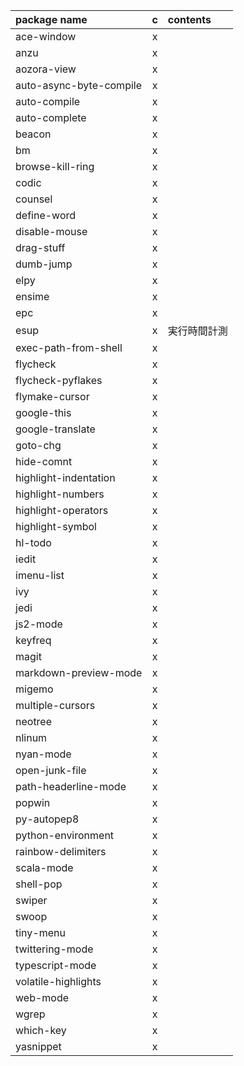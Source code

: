 |package name                | c | contents |
|:---                        |:-:|:---|
|ace-window                  | x |    |
|anzu                        | x |    |
|aozora-view                 | x |    |
|auto-async-byte-compile     | x |    |
|auto-compile                | x |    |
|auto-complete               | x |    |
|beacon                      | x |    |
|bm                          | x |    |
|browse-kill-ring            | x |    |
|codic                       | x |    |
|counsel                     | x |    |
|define-word                 | x |    |
|disable-mouse               | x |    |
|drag-stuff                  | x |    |
|dumb-jump                   | x |    |
|elpy                        | x |    |
|ensime                      | x |    |
|epc                         | x |    |
|esup                        | x | 実行時間計測   |
|exec-path-from-shell        | x |    |
|flycheck                    | x |    |
|flycheck-pyflakes           | x |    |
|flymake-cursor              | x |    |
|google-this                 | x |    |
|google-translate            | x |    |
|goto-chg                    | x |    |
|hide-comnt                  | x |    |
|highlight-indentation       | x |    |
|highlight-numbers           | x |    |
|highlight-operators         | x |    |
|highlight-symbol            | x |    |
|hl-todo                     | x |    |
|iedit                       | x |    |
|imenu-list                  | x |    |
|ivy                         | x |    |
|jedi                        | x |    |
|js2-mode                    | x |    |
|keyfreq                     | x |    |
|magit                       | x |    |
|markdown-preview-mode       | x |    |
|migemo                      | x |    |
|multiple-cursors            | x |    |
|neotree                     | x |    |
|nlinum                      | x |    |
|nyan-mode                   | x |    |
|open-junk-file              | x |    |
|path-headerline-mode        | x |    |
|popwin                      | x |    |
|py-autopep8                 | x |    |
|python-environment          | x |    |
|rainbow-delimiters          | x |    |
|scala-mode                  | x |    |
|shell-pop                   | x |    |
|swiper                      | x |    |
|swoop                       | x |    |
|tiny-menu                   | x |    |
|twittering-mode             | x |    |
|typescript-mode             | x |    |
|volatile-highlights         | x |    |
|web-mode                    | x |    |
|wgrep                       | x |    |
|which-key                   | x |    |
|yasnippet                   | x |    |
